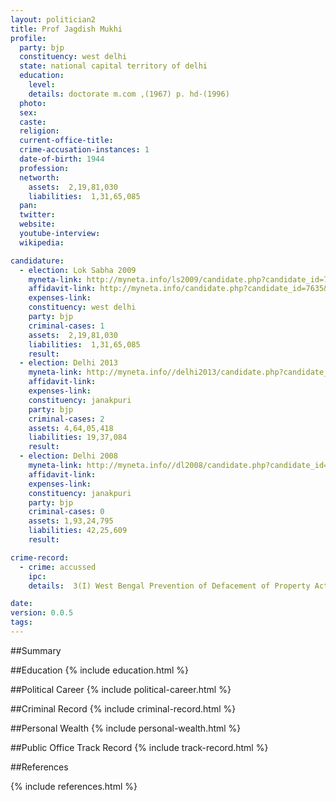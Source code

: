 ```yaml
---
layout: politician2
title: Prof Jagdish Mukhi
profile: 
  party: bjp
  constituency: west delhi
  state: national capital territory of delhi
  education: 
    level: 
    details: doctorate m.com ,(1967) p. hd-(1996)
  photo: 
  sex: 
  caste: 
  religion: 
  current-office-title: 
  crime-accusation-instances: 1
  date-of-birth: 1944
  profession: 
  networth: 
    assets:  2,19,81,030
    liabilities:  1,31,65,085
  pan: 
  twitter: 
  website: 
  youtube-interview: 
  wikipedia: 

candidature: 
  - election: Lok Sabha 2009
    myneta-link: http://myneta.info/ls2009/candidate.php?candidate_id=7635
    affidavit-link: http://myneta.info/candidate.php?candidate_id=7635&scan=original
    expenses-link: 
    constituency: west delhi 
    party: bjp
    criminal-cases: 1
    assets:  2,19,81,030
    liabilities:  1,31,65,085
    result:  
  - election: Delhi 2013
    myneta-link: http://myneta.info//delhi2013/candidate.php?candidate_id=131
    affidavit-link: 
    expenses-link: 
    constituency: janakpuri 
    party: bjp
    criminal-cases: 2
    assets: 4,64,05,418
    liabilities: 19,37,084
    result:  
  - election: Delhi 2008
    myneta-link: http://myneta.info//dl2008/candidate.php?candidate_id=133
    affidavit-link: 
    expenses-link: 
    constituency: janakpuri 
    party: bjp
    criminal-cases: 0
    assets: 1,93,24,795
    liabilities: 42,25,609
    result:  

crime-record: 
  - crime: accussed
    ipc: 
    details:  3(I) West Bengal Prevention of Defacement of Property Act 1976   

date: 
version: 0.0.5
tags: 
---
```

##Summary


##Education
{% include education.html %}


##Political Career
{% include political-career.html %}


##Criminal Record
{% include criminal-record.html %}


##Personal Wealth
{% include personal-wealth.html %}


##Public Office Track Record
{% include track-record.html %}


##References


{% include references.html %}